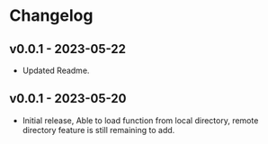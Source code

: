# Changelog

## v0.0.1 - 2023-05-22

- Updated Readme.

## v0.0.1 - 2023-05-20

- Initial release, Able to load function from local directory, remote directory feature is still remaining to add.
